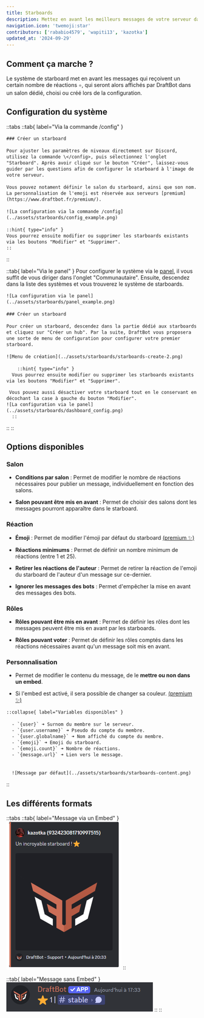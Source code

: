 ```yaml
---
title: Starboards
description: Mettez en avant les meilleurs messages de votre serveur dans un salon dédié en interagissant avec une réaction.
navigation.icon: 'twemoji:star'
contributors: ['rababio4579', 'wapiti13', 'kazotka']
updated_at: '2024-09-29'
---
```


## Comment ça marche ?

Le système de starboard met en avant les messages qui reçoivent un certain nombre de réactions `⭐`, qui seront alors affichés par DraftBot dans un salon dédié, choisi ou créé lors de la configuration.

## Configuration du système

::tabs
  ::tab{ label="Via la commande /config" }

    ### Créer un starboard

    Pour ajuster les paramètres de niveaux directement sur Discord, utilisez la commande \</config>, puis sélectionnez l'onglet "Starboard". Après avoir cliqué sur le bouton "Créer", laissez-vous guider par les questions afin de configurer le starboard à l'image de votre serveur.

    Vous pouvez notament définir le salon du starboard, ainsi que son nom.
    La personnalisation de l'emoji est réservée aux serveurs [premium](https://www.draftbot.fr/premium/).

    ![La configuration via la commande /config](../assets/starboards/config_example.png)

    ::hint{ type="info" }
    Vous pourrez ensuite modifier ou supprimer les starboards existants via les boutons "Modifier" et "Supprimer".
    ::
  ::

  ::tab{ label="Via le panel" }
    Pour configurer le système via le [panel](https://www.draftbot.fr/dashboard/), il vous suffit de vous diriger dans l'onglet "Communautaire". Ensuite, descendez dans la liste des systèmes et vous trouverez le système de starboards.

    ![La configuration via le panel](../assets/starboards/panel_example.png)

    ### Créer un starboard

    Pour créer un starboard, descendez dans la partie dédié aux starboards et cliquez sur "Créer un hub". Par la suite, DraftBot vous proposera une sorte de menu de configuration pour configurer votre premier starboard.

    ![Menu de création](../assets/starboards/starboards-create-2.png)

        ::hint{ type="info" }
      Vous pourrez ensuite modifier ou supprimer les starboards existants via les boutons "Modifier" et "Supprimer".
  <!-- TODO : ajouter le retour à la ligne -->
     Vous pouvez aussi désactiver votre starboard tout en le conservant en décochant la case à gauche du bouton "Modifier".
    ![La configuration via le panel](../assets/starboards/dashboard_config.png)
      ::

  ::
::

  ## Options disponibles

### Salon

  - **Conditions par salon** : Permet de modifier le nombre de réactions nécessaires pour publier un message, individuellement en fonction des salons.

  - **Salon pouvant être mis en avant** : Permet de choisir des salons dont les messages pourront apparaître dans le starboard.

 ### Réaction

  - **Émoji** : Permet de modifier l'émoji par défaut du starboard [(premium ✨)](https://www.draftbot.fr/premium/)

  - **Réactions minimums** : Permet de définir un nombre minimum de réactions (entre 1 et 25).

  - **Retirer les réactions de l'auteur** :  Permet de retirer la réaction de l'emoji du starboard de l'auteur d'un message sur ce-dernier.

  - **Ignorer les messages des bots** : Permet d'empêcher la mise en avant des messages des bots.

   ### Rôles

  - **Rôles pouvant être mis en avant** : Permet de définir les rôles dont les messages peuvent être mis en avant par les starboards.

  - **Rôles pouvant voter** : Permet de définir les rôles comptés dans les réactions nécessaires avant qu'un message soit mis en avant.

  ### Personnalisation

   - Permet de modifier le contenu du message, de le **mettre ou non dans un embed**.

   - Si l'embed est activé, il sera possible de changer sa couleur. [(premium ✨)](https://www.draftbot.fr/premium/)

    ::collapse{ label="Variables disponibles" }

      - `{user}` ➜ Surnom du membre sur le serveur.
      - `{user.username}` ➜ Pseudo du compte du membre.
      - `{user.globalname}` ➜ Nom affiché du compte du membre.
      - `{emoji}` ➜ Emoji du starboard.
      - `{emoji.count}` ➜ Nombre de réactions.
      - `{message.url}` ➜ Lien vers le message.


      ![Message par défaut](../assets/starboards/starboards-content.png)
  ::

## Les différents formats

::tabs
  ::tab{ label="Message via un Embed" }
    ![Message via un Embed](../assets/starboards/example_embed.png)
  ::

  ::tab{ label="Message sans Embed" }
    ![Message sans Embed](../assets/starboards/example.png)
  ::
::
